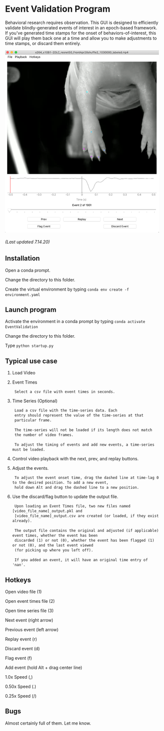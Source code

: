 # Event Validation Program

Behavioral research requires observation. This GUI is designed to efficiently validate blindly-generated
events of interest in an epoch-based framework. If you've generated time stamps for the onset of behaviors-of-interest,
this GUI will play them back one at a time and allow you to make adjustments to time stamps, or discard them entirely.

![GUI](/assets/GUI_screen.png?raw=true)

###### (Last updated 7.14.20)

## Installation

Open a conda prompt.

Change the directory to this folder.

Create the virtual environment by typing ```conda env create -f environment.yaml```

## Launch program

Activate the environment in a conda prompt by typing ```conda activate EventValidation```

Change the directory to this folder.

Type ```python startup.py```

## Typical use case

1. Load Video

2. Event Times
        
        Select a csv file with event times in seconds.
        
3. Time Series (Optional)

        Load a csv file with the time-series data. Each
        entry should represent the value of the time-series at that
        particular frame.
        
        The time-series will not be loaded if its length does not match
        the number of video frames.
        
        To adjust the timing of events and add new events, a time-series must be loaded.
        
4. Control video playback with the next, prev, and replay buttons.

5. Adjust the events.
        
        To adjust the event onset time, drag the dashed line at time-lag 0 to the desired position. To add a new event,
        hold down Alt and drag the dashed line to a new position.

6. Use the discard/flag button to update the output file.

        Upon loading an Event Times file, two new files named [video_file_name]_output.pkl and 
        [video_file_name]_output.csv are created (or loaded, if they exist already).
        
        The output file contains the original and adjusted (if applicable) event times, whether the event has been
        discarded (1) or not (0), whether the event has been flagged (1) or not (0), and the last event viewed
        (for picking up where you left off).
        
        If you added an event, it will have an original time entry of 'nan'.

## Hotkeys
Open video file (1)

Open event times file (2)

Open time series file (3)

Next event (right arrow)

Previous event (left arrow)

Replay event (r)

Discard event (d)

Flag event (f)

Add event (hold Alt + drag center line)

1.0x Speed (,)

0.50x Speed (.)

0.25x Speed (/)

## Bugs

Almost certainly full of them. Let me know.
